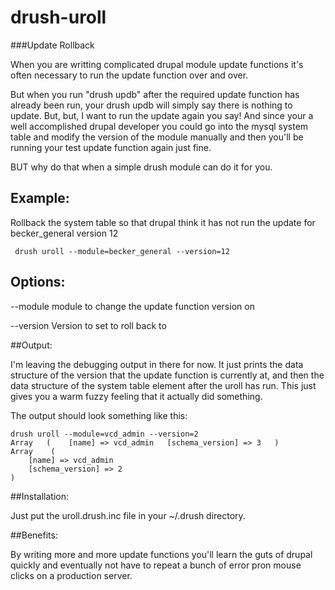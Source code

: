 drush-uroll
===========

###Update Rollback

When you are writting complicated drupal module update functions it's often necessary to run the update function over and over.

But when you run "drush updb" after the required update function has already been run, your drush updb will simply say there is 
nothing to update.  But, but, I want to run the update again you say!
And since your a well accomplished drupal developer you could go into the mysql system table and modify the version of the 
module manually and then you'll be running your test update function again just fine. 

BUT why do that when a simple drush module can do it for you.

## Example:
Rollback the system table so that drupal think it has not run the update for becker_general version 12 

```
 drush uroll --module=becker_general --version=12       
```
## Options:
 --module                                  module to change the update function version on 

 --version                                 Version to set to roll back to


##Output:

I'm leaving the debugging output in there for now.  It just prints the data structure of the version that the update function is currently at, and then the data structure of the 
system table element after the uroll has run.  This just gives you a warm fuzzy feeling that it actually did something.

The output should look something like this:

```
drush uroll --module=vcd_admin --version=2  
Array   (    [name] => vcd_admin   [schema_version] => 3   )    
Array    (
    [name] => vcd_admin
    [schema_version] => 2
)
```

##Installation:

Just put the uroll.drush.inc file in your ~/.drush directory.


##Benefits:

By writing more and more update functions you'll learn the guts of drupal quickly and eventually not have to repeat a bunch of error pron mouse clicks on a production server. 
